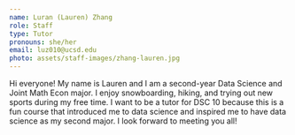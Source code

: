 ```yaml
---
name: Luran (Lauren) Zhang
role: Staff
type: Tutor
pronouns: she/her
email: luz010@ucsd.edu
photo: assets/staff-images/zhang-lauren.jpg
---
```

Hi everyone! My name is Lauren and I am a second-year Data Science and Joint Math Econ major. I enjoy snowboarding, hiking, and trying out new sports during my free time. I want to be a tutor for DSC 10 because this is a fun course that introduced me to data science and inspired me to have data science as my second major. I look forward to meeting you all!